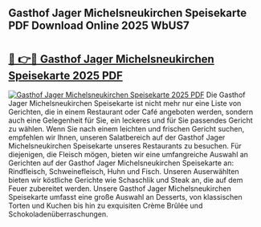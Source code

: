 ## Gasthof Jager Michelsneukirchen Speisekarte PDF Download Online 2025 WbUS7

# <h2><a href="http://gcb4su.nevu.top/?p=Gasthof+Jager+Michelsneukirchen+Speisekarte">🔗 👉🔴 Gasthof Jager Michelsneukirchen Speisekarte 2025 PDF</a></h2>

[![Gasthof Jager Michelsneukirchen Speisekarte 2025 PDF](https://i.imgur.com/dBaPXMq.png)](http://gcb4su.nevu.top/?p=Gasthof+Jager+Michelsneukirchen+Speisekarte)
Die Gasthof Jager Michelsneukirchen Speisekarte ist nicht mehr nur eine Liste von Gerichten, die in einem Restaurant oder Café angeboten werden, sondern auch eine Gelegenheit für Sie, ein leckeres und für Sie passendes Gericht zu wählen. Wenn Sie nach einem leichten und frischen Gericht suchen, empfehlen wir Ihnen, unseren Salatbereich auf der Gasthof Jager Michelsneukirchen Speisekarte unseres Restaurants zu besuchen. Für diejenigen, die Fleisch mögen, bieten wir eine umfangreiche Auswahl an Gerichten auf der Gasthof Jager Michelsneukirchen Speisekarte an: Rindfleisch, Schweinefleisch, Huhn und Fisch. Unseren Auserwählten bieten wir köstliche Gerichte wie Schaschlik und Steak an, die auf dem Feuer zubereitet werden. Unsere Gasthof Jager Michelsneukirchen Speisekarte umfasst eine große Auswahl an Desserts, von klassischen Torten und Kuchen bis hin zu exquisiten Crème Brûlée und Schokoladenüberraschungen.

